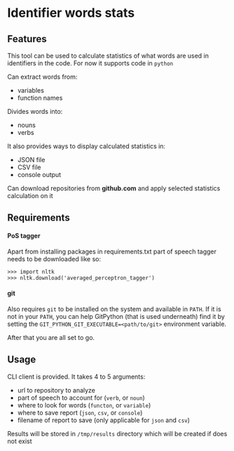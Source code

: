 # Identifier words stats

## Features
This tool can be used to calculate statistics of what words are used in identifiers in the code. 
 For now it supports code in `python`
 
 Can extract words from:
 - variables
 - function names
 
 Divides words into:
 - nouns
 - verbs
 
 It also provides ways to display calculated statistics in:
 - JSON file
 - CSV file
 - console output
 
 Can download repositories from **github.com** and apply selected statistics calculation on it
 
## Requirements
#### PoS tagger
Apart from installing packages in requirements.txt part of speech tagger needs to be downloaded like so:
```
>>> import nltk
>>> nltk.download('averaged_perceptron_tagger')
```
#### git
Also requires `git` to be installed on the system and available in `PATH`.
If it is not in your `PATH`, you can help GitPython (that is used underneath) find it by setting the `GIT_PYTHON_GIT_EXECUTABLE=<path/to/git>` environment variable.

After that you are all set to go.

## Usage

CLI client is provided. It takes 4 to 5 arguments:
- url to repository to analyze
- part of speech to account for (`verb`, or `noun`)
- where to look for words (`functon`, or `variable`)
- where to save report (`json`, `csv`, or `console`)
- filename of report to save (only applicable for `json` and `csv`)

Results will be stored in `/tmp/results` directory which will be created if does not exist